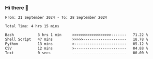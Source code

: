 ### Hi there 👋

<!--
**ututono/ututono** is a ✨ _special_ ✨ repository because its `README.md` (this file) appears on your GitHub profile.

Here are some ideas to get you started:

- 🔭 I’m currently working on ...
- 🌱 I’m currently learning ...
- 👯 I’m looking to collaborate on ...
- 🤔 I’m looking for help with ...
- 💬 Ask me about ...
- 📫 How to reach me: ...
- 😄 Pronouns: ...
- ⚡ Fun fact: ...
-->



<!--START_SECTION:waka-->

```txt
From: 21 September 2024 - To: 28 September 2024

Total Time: 4 hrs 15 mins

Bash           3 hrs 1 min     >>>>>>>>>>>>>>>>>>-------   71.22 %
Shell Script   47 mins         >>>>>--------------------   18.78 %
Python         13 mins         >------------------------   05.12 %
CSV            12 mins         >------------------------   04.88 %
Text           0 secs          -------------------------   00.00 %
```

<!--END_SECTION:waka-->
